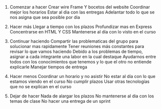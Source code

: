 1. Comenzar a hacer
Crear wire Frame Y bocetos del website
Coordinar mejor los horarios
Estar al dia con las entregas
Adelantar todo lo que se nos asigna que sea posible por dia

2. Hacer más
Llegar a tiempo con los plazos
Profundizar mas en Express
Concentrarse en HTML Y CSS
Mantenerse al día con lo visto en el curso

3. Continuar haciendo
Compartir las problematicas del grupo para solucionar mas rapidamente
Tener reuniones más constantes para revisar lo que vamos haciendo
Debido a los problemas de tiempo, asignar a cada integrante una labor en la cual destaque
Ayudarnos entre todos con los conocimientos que tenemos y lo que el otro no entiende explicarle
Manejar tiempos de entrega

4. Hacer menos
Coordinar un horario y no asistir
No estar al día con lo que estamos viendo en el curso
No cumplir plazos
Usar otras tecnologías que no se explican en el curso

5. Dejar de hacer
Nada de alargar los plazos
No mantenerse al dia con los temas de clase
No hacer una entrega de un sprint